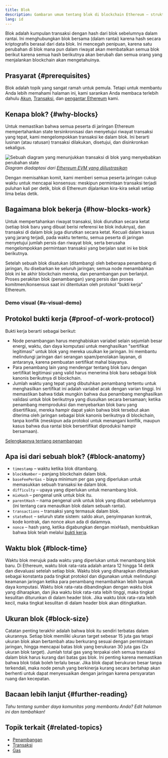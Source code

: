 ```yaml
---
title: Blok
description: Gambaran umum tentang blok di blockchain Ethereum – struktur datanya, mengapa dibutuhkan, dan bagaimana pembuatannya.
lang: id
---
```


Blok adalah kumpulan transaksi dengan hash dari blok sebelumnya dalam rantai. Ini menghubungkan blok bersama (dalam rantai) karena hash secara kriptografis berasal dari data blok. Ini mencegah penipuan, karena satu perubahan di blok mana pun dalam riwayat akan membatalkan semua blok berikut karena semua hash berikutnya akan berubah dan semua orang yang menjalankan blockchain akan mengetahuinya.

## Prasyarat {#prerequisites}

Blok adalah topik yang sangat ramah untuk pemula. Tetapi untuk membantu Anda lebih memahami halaman ini, kami sarankan Anda membaca terlebih dahulu [Akun](/developers/docs/accounts/), [Transaksi](/developers/docs/transactions/), dan [pengantar Ethereum](/developers/docs/intro-to-ethereum/) kami.

## Kenapa blok? {#why-blocks}

Untuk memastikan bahwa semua peserta di jaringan Ethereum mempertahankan state tersinkronisasi dan menyetujui riwayat transaksi yang tepat, kami mengelompokkan transaksi ke dalam blok. Ini berarti lusinan (atau ratusan) transaksi dilakukan, disetujui, dan disinkronkan sekaligus.

![Sebuah diagram yang menunjukkan transaksi di blok yang menyebabkan perubahan state](./tx-block.png) _Diagram diadaptasi dari [Ethereum EVM yang diilustrasikan](https://takenobu-hs.github.io/downloads/ethereum_evm_illustrated.pdf)_

Dengan memisahkan komit, kami memberi semua peserta jaringan cukup waktu untuk mencapai konsensus: meskipun permintaan transaksi terjadi puluhan kali per detik, blok di Ethereum dijalankan kira-kira sekali setiap lima belas detik.

## Bagaimana blok bekerja {#how-blocks-work}

Untuk mempertahankan riwayat transaksi, blok diurutkan secara ketat (setiap blok baru yang dibuat berisi referensi ke blok induknya), dan transaksi di dalam blok juga diurutkan secara ketat. Kecuali dalam kasus yang jarang terjadi, pada waktu tertentu, semua peserta di jaringan menyetujui jumlah persis dan riwayat blok, serta berusaha mengelompokkan permintaan transaksi yang berjalan saat ini ke blok berikutnya.

Setelah sebuah blok disatukan (ditambang) oleh beberapa penambang di jaringan, itu disebarkan ke seluruh jaringan; semua node menambahkan blok ini ke akhir blockchain mereka, dan penambangan pun berlanjut. Proses perakitan blok (penambangan) yang persis dan proses komitmen/konsensus saat ini ditentukan oleh protokol “bukti kerja” Ethereum.

### Demo visual {#a-visual-demo}

<YouTube id="_160oMzblY8" />

## Protokol bukti kerja {#proof-of-work-protocol}

Bukti kerja berarti sebagai berikut:

- Node penambangan harus menghabiskan variabel selain sejumlah besar energi, waktu, dan daya komputasi untuk menghasilkan "sertifikat legitimasi" untuk blok yang mereka usulkan ke jaringan. Ini membantu melindungi jaringan dari serangan spam/penolakan layanan, di antaranya, karena pembuatan sertifikat mahal biayanya.
- Para penambang lain yang mendengar tentang blok baru dengan sertifikat legitimasi yang valid harus menerima blok baru sebagai blok kanonis berikutnya di blockchain.
- Jumlah waktu yang tepat yang dibutuhkan penambang tertentu untuk menghasilkan sertifikat ini adalah variabel acak dengan varian tinggi. Ini memastikan bahwa tidak mungkin bahwa dua penambang menghasilkan validasi untuk blok berikutnya yang diusulkan secara bersamaan; ketika penambang memproduksi dan menyebarkan blok baru yang disertifikasi, mereka hampir dapat yakin bahwa blok tersebut akan diterima oleh jaringan sebagai blok kanonis berikutnya di blockchain, tanpa konflik (meskipun ada protokol untuk menangani konflik, maupun kasus bahwa dua rantai blok bersertifikat diproduksi hampir bersamaan).

[Selengkapnya tentang penambangan](/developers/docs/consensus-mechanisms/pow/mining/)

## Apa isi dari sebuah blok? {#block-anatomy}

- `timestamp` – waktu ketika blok ditambang.
- `blockNumber` – panjang blockchain dalam blok.
- `baseFeePerGas` - biaya minimum per gas yang diperlukan untuk memasukkan sebuah transaksi ke dalam blok.
- `difficulty` – upaya yang diperlukan untuk menambang blok.
- `mixHash` – pengenal unik untuk blok itu.
- `parentHash` – nama pengenal unik untuk blok yang dibuat sebelumnya (ini tentang cara menautkan blok dalam sebuah rantai).
- `transactions` – transaksi yang termasuk dalam blok.
- `stateRoot` – seluruh state sistem: saldo akun, penyimpanan kontrak, kode kontrak, dan nonce akun ada di dalamnya.
- `nonce` – hash yang, ketika digabungkan dengan mixHash, membuktikan bahwa blok telah melalui [bukti kerja](/developers/docs/consensus-mechanisms/pow/).

## Waktu blok {#block-time}

Waktu blok merujuk pada waktu yang diperlukan untuk menambang blok baru. Di Ethereum, waktu blok rata-rata adalah antara 12 hingga 14 detik dan dievaluasi setelah setiap blok. Waktu blok yang diharapkan ditetapkan sebagai konstanta pada tingkat protokol dan digunakan untuk melindungi keamanan jaringan ketika para penambang menambahkan lebih banyak daya komputasi. Waktu blok rata-rata dibandingkan dengan waktu blok yang diharapkan, dan jika waktu blok rata-rata lebih tinggi, maka tingkat kesulitan diturunkan di dalam header blok. Jika waktu blok rata-rata lebih kecil, maka tingkat kesulitan di dalam header blok akan ditingkatkan.

## Ukuran blok {#block-size}

Catatan penting terakhir adalah bahwa blok itu sendiri terbatas dalam ukurannya. Setiap blok memiliki ukuran target sebesar 15 juta gas tetapi ukuran blok akan bertambah atau berkurang sesuai dengan permintaan jaringan, hingga mencapai batas blok yang berukuran 30 juta gas (2x ukuran blok target). Jumlah total gas yang terpakai oleh semua transaksi dalam blok harus kurang dari batas gas blok. Ini penting karena memastikan bahwa blok tidak boleh terlalu besar. Jika blok dapat berukuran besar tanpa terkendali, maka node penuh yang berkinerja kurang secara bertahap akan berhenti untuk dapat menyesuaikan dengan jaringan karena persyaratan ruang dan kecepatan.

## Bacaan lebih lanjut {#further-reading}

_Tahu tentang sumber daya komunitas yang membantu Anda? Edit halaman ini dan tambahkan!_

## Topik terkait {#related-topics}

- [Penambangan](/developers/docs/consensus-mechanisms/pow/mining/)
- [Transaksi](/developers/docs/transactions/)
- [Gas](/developers/docs/gas/)
